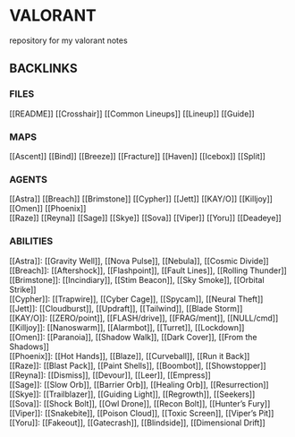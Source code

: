 # VALORANT
repository for my valorant notes
## BACKLINKS
### FILES
[[README]] [[Crosshair]] [[Common Lineups]] [[Lineup]] [[Guide]]
### MAPS
[[Ascent]] [[Bind]] [[Breeze]] [[Fracture]] [[Haven]] [[Icebox]] [[Split]]
### AGENTS
[[Astra]] [[Breach]] [[Brimstone]] [[Cypher]] [[Jett]] [[KAY/O]] [[Killjoy]] [[Omen]] [[Phoenix]]  
[[Raze]] [[Reyna]] [[Sage]] [[Skye]] [[Sova]] [[Viper]] [[Yoru]] [[Deadeye]]
### ABILITIES
[[Astra]]: [[Gravity Well]], [[Nova Pulse]], [[Nebula]], [[Cosmic Divide]]  
[[Breach]]: [[Aftershock]], [[Flashpoint]], [[Fault Lines]], [[Rolling Thunder]]  
[[Brimstone]]: [[Incindiary]], [[Stim Beacon]], [[Sky Smoke]], [[Orbital Strike]]  
[[Cypher]]: [[Trapwire]], [[Cyber Cage]], [[Spycam]], [[Neural Theft]]  
[[Jett]]: [[Cloudburst]], [[Updraft]], [[Tailwind]], [[Blade Storm]]  
[[KAY/O]]: [[ZERO/point]], [[FLASH/drive]], [[FRAG/ment]], [[NULL/cmd]]  
[[Killjoy]]: [[Nanoswarm]], [[Alarmbot]], [[Turret]], [[Lockdown]]  
[[Omen]]: [[Paranoia]], [[Shadow Walk]], [[Dark Cover]], [[From the Shadows]]  
[[Phoenix]]: [[Hot Hands]], [[Blaze]], [[Curveball]], [[Run it Back]]  
[[Raze]]: [[Blast Pack]], [[Paint Shells]], [[Boombot]], [[Showstopper]]  
[[Reyna]]: [[Dismiss]], [[Devour]], [[Leer]], [[Empress]]  
[[Sage]]: [[Slow Orb]], [[Barrier Orb]], [[Healing Orb]], [[Resurrection]]  
[[Skye]]: [[Trailblazer]], [[Guiding Light]], [[Regrowth]], [[Seekers]]  
[[Sova]]: [[Shock Bolt]], [[Owl Drone]], [[Recon Bolt]], [[Hunter’s Fury]]  
[[Viper]]: [[Snakebite]], [[Poison Cloud]], [[Toxic Screen]], [[Viper’s Pit]]  
[[Yoru]]: [[Fakeout]], [[Gatecrash]], [[Blindside]], [[Dimensional Drift]]